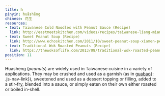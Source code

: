 ```yaml
---
title: h
pinyin: huāshēng
chinese: 花生
resources: 
- text: Taiwanese Cold Noodles with Peanut Sauce (Recipe)
  link: http://eastmeetskitchen.com/videos/recipes/taiwanese-liang-mian-cold-noodles-with-peanut-sauce/
- text: Sweet Peanut Soup (Recipe)
  link: http://www.echoskitchen.com/2011/10/sweet-peanut-soup-xiamen-peanut-soup.html
- text: Traditional Wok Roasted Peanuts (Recipe)
  link: https://thewoksoflife.com/2013/08/traditional-wok-roasted-peanuts/
position: 11
---
```


Huāshēng (*peanuts*) are widely used in Taiwanese cuisine in a variety of applications. They may be crushed and used as a garnish (as in [guabao](#g){: .js-nav-link}), sweetened and used as a dessert topping or filling, added to a stir-fry, blended into a sauce, or simply eaten on their own either roasted or boiled in-shell.

